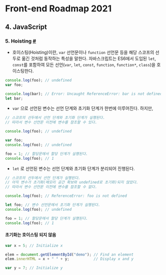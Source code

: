 # Front-end Roadmap 2021

## 4. JavaScript

### 5. Hoisting [#](https://velog.io/@bathingape/JavaScript-var-let-const-%EC%B0%A8%EC%9D%B4%EC%A0%90)

* 호이스팅(Hoisting)이란, `var` 선언문이나 `function` 선언문 등을 해당 스코프의 선두로 옮긴 것처럼 동작하는 특성을 말한다. 자바스크립트는 ES6에서 도입된 `let`, `const`를 포함하여 모든 선언(`var`, `let`, `const`, `function`, `function*`, `class`)을 호이스팅한다.

```js
console.log(foo); // undefined
var foo;

console.log(bar); // Error: Uncaught ReferenceError: bar is not defined
let bar;
```

* `var` 으로 선언된 변수는 선언 단계와 초기화 단계가 한번에 이루어진다. 하지만,

```js
// 스코프의 선두에서 선언 단계와 초기화 단계가 실행된다.
// 따라서 변수 선언문 이전에 변수를 참조할 수 있다.

console.log(foo); // undefined

var foo;
console.log(foo); // undefined

foo = 1; // 할당문에서 할당 단계가 실행된다.
console.log(foo); // 1
```

* `let` 로 선언된 변수는 선언 단계와 초기화 단계가 분리되어 진행된다.

```js
// 스코프의 선두에서 선언 단계가 실행된다.
// 아직 변수가 초기화(메모리 공간 확보와 undefined로 초기화)되지 않았다.
// 따라서 변수 선언문 이전에 변수를 참조할 수 없다.

console.log(foo); // ReferenceError: foo is not defined

let foo; // 변수 선언문에서 초기화 단계가 실행된다.
console.log(foo); // undefined

foo = 1; // 할당문에서 할당 단계가 실행된다.
console.log(foo); // 1
```



#### 초기화는 호이스팅 되지 않음

```js
var x = 5; // Initialize x

elem = document.getElementById("demo"); // Find an element
elem.innerHTML = x + " " + y;           // Display x and y

var y = 7; // Initialize y
```
